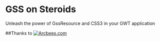 # GSS on Steroids

Unleash the power of GssResource and CSS3 in your GWT application

<!--- ##Documentation
* [For documentation and examples](https://github.com/ArcBees/gsss/wiki) -->

##Thanks to
[![Arcbees.com](http://arcbees-ads.appspot.com/ad.png)](http://arcbees.com)
